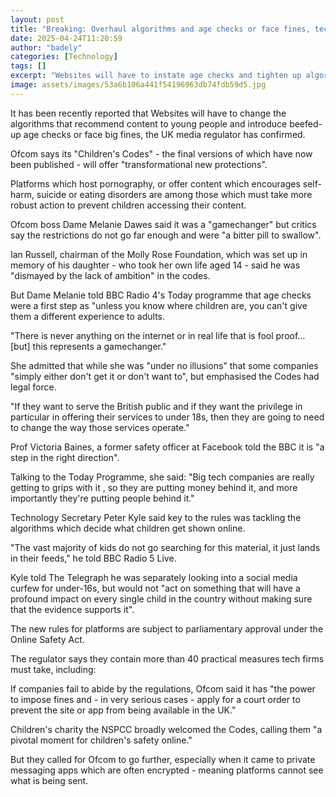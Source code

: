 ```yaml
---
layout: post
title: "Breaking: Overhaul algorithms and age checks or face fines, tech firms told"
date: 2025-04-24T11:20:59
author: "badely"
categories: [Technology]
tags: []
excerpt: "Websites will have to instate age checks and tighten up algorithm recommendations for young users."
image: assets/images/53a6b106a441f54196963db74fdb59d5.jpg
---
```


It has been recently reported that Websites will have to change the algorithms that recommend content to young people and introduce beefed-up age checks or face big fines, the UK media regulator has confirmed.

Ofcom says its "Children's Codes" - the final versions of which have now been published - will offer "transformational new protections".

Platforms which host pornography, or offer content which encourages self-harm, suicide or eating disorders are among those which must take more robust action to prevent children accessing their content.

Ofcom boss Dame Melanie Dawes said it was a "gamechanger" but critics say the restrictions do not go far enough and were "a bitter pill to swallow". 

Ian Russell, chairman of the Molly Rose Foundation, which was set up in memory of his daughter - who took her own life aged 14 - said he was "dismayed by the lack of ambition" in the codes.

But Dame Melanie told BBC Radio 4's Today programme that age checks were a first step as "unless you know where children are, you can't give them a different experience to adults.

"There is never anything on the internet or in real life that is fool proof… [but] this represents a gamechanger."

She admitted that while she was "under no illusions" that some companies "simply either don't get it or don't want to", but emphasised the Codes had legal force.

"If they want to serve the British public and if they want the privilege in particular in offering their services to under 18s, then they are going to need to change the way those services operate."

Prof Victoria Baines, a former safety officer at Facebook told the BBC it is "a step in the right direction".

Talking to the Today Programme, she said: "Big tech companies are really getting to grips with it , so they are putting money behind it, and more importantly they're putting people behind it."

Technology Secretary Peter Kyle said key to the rules was tackling the algorithms which decide what children get shown online.

"The vast majority of kids do not go searching for this material, it just lands in their feeds," he told BBC Radio 5 Live.

Kyle told The Telegraph he was separately looking into a social media curfew for under-16s, but would not "act on something that will have a profound impact on every single child in the country without making sure that the evidence supports it".

The new rules for platforms are subject to parliamentary approval under the Online Safety Act.

The regulator says they contain more than 40 practical measures tech firms must take, including:

If companies fail to abide by the regulations, Ofcom said it has "the power to impose fines and - in very serious cases - apply for a court order to prevent the site or app from being available in the UK."

Children's charity the NSPCC broadly welcomed the Codes, calling them "a pivotal moment for children's safety online."

But they called for Ofcom to go further, especially when it came to private messaging apps which are often encrypted - meaning platforms cannot see what is being sent.

